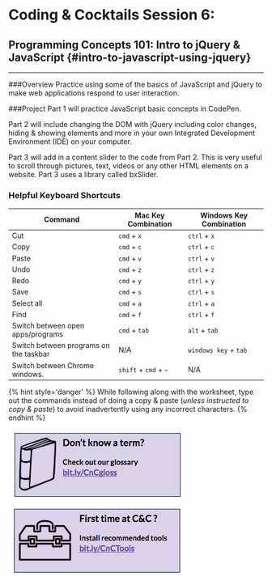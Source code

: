 # Coding & Cocktails Session 6:
## Programming Concepts 101: Intro to jQuery & JavaScript {#intro-to-javascript-using-jquery}
<hr>

###Overview
Practice using some of the basics of JavaScript and jQuery to make web applications respond to user interaction.  

###Project
Part 1 will practice JavaScript basic concepts in CodePen.

Part 2 will include changing the DOM with jQuery including color changes, hiding & showing elements and more in your own Integrated Development Environment (IDE) on your computer.

Part 3 will add in a content slider to the code from Part 2.  This is very useful to scroll through pictures, text, videos or any other HTML elements on a website.  Part 3 uses a library called bxSlider.

### Helpful Keyboard Shortcuts
|Command|Mac Key Combination|Windows Key Combination|
|--|--|--|
|Cut|`cmd` + `x`|`ctrl` + `x`|
|Copy|`cmd` + `c`|`ctrl` + `c`|
|Paste|`cmd` + `v`|`ctrl` + `v`|
|Undo|`cmd` + `z`|`ctrl` + `z`|
|Redo|`cmd` + `y`|`ctrl` + `y`|
|Save|`cmd` + `s`|`ctrl` + `s`|
|Select all|`cmd` + `a`|`ctrl` + `a`|
|Find|`cmd` + `f`|`ctrl` + `f`|
|Switch between open apps/programs |`cmd` + `tab`|`alt` + `tab`|
|Switch between programs on the taskbar| N/A | `windows key` + `tab`|
|Switch between Chrome windows. |`shift` + `cmd` + `~`| N/A |

{% hint style='danger' %}
While following along with the worksheet, type out the commands instead of doing a copy & paste (_unless instructed to copy & paste_) to avoid inadvertently using any incorrect characters.
{% endhint %}

[![](images/glossary.png)](http://bit.ly/CnCgloss)
[![](images/tools.png)](http://bit.ly/CnCTheTools)
